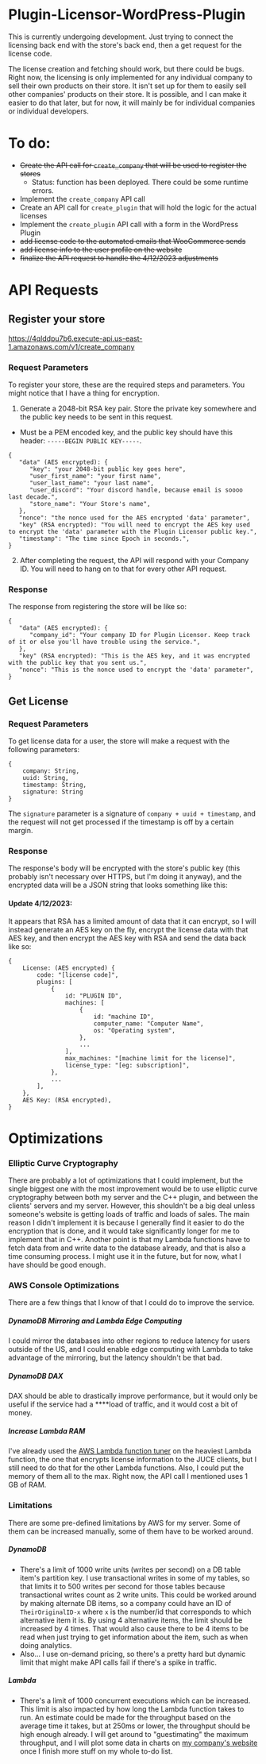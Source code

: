 # Plugin-Licensor-WordPress-Plugin
This is currently undergoing development. Just trying to connect the licensing back end with the store's back end, then a get request for the license code.

The license creation and fetching should work, but there could be bugs. Right now, the licensing is only implemented for any individual company to sell their own products on their store. It isn't set up for them to easily sell other companies' products on their store. It is possible, and I can make it easier to do that later, but for now, it will mainly be for individual companies or individual developers.

# To do:
* ~~Create the API call for `create_company` that will be used to register the stores~~
    * Status: function has been deployed. There could be some runtime errors.
* Implement the `create_company` API call
* Create an API call for `create_plugin` that will hold the logic for the actual licenses
* Implement the `create_plugin` API call with a form in the WordPress Plugin
* ~~add license code to the automated emails that WooCommerce sends~~
* ~~add license info to the user profile on the website~~
* ~~finalize the API request to handle the 4/12/2023 adjustments~~


# API Requests

## Register your store
https://4qlddpu7b6.execute-api.us-east-1.amazonaws.com/v1/create_company
### Request Parameters

To register your store, these are the required steps and parameters. You might notice that I have a thing for encryption.

1. Generate a 2048-bit RSA key pair. Store the private key somewhere and the public key needs to be sent in this request.
* Must be a PEM encoded key, and the public key should have this header: `-----BEGIN PUBLIC KEY-----`.
```
{
   "data" (AES encrypted): {
      "key": "your 2048-bit public key goes here",
      "user_first_name": "your first name",
      "user_last_name": "your last name",
      "user_discord": "Your discord handle, because email is soooo last decade.",
      "store_name": "Your Store's name",
   },
   "nonce": "the nonce used for the AES encrypted 'data' parameter",
   "key" (RSA encrypted): "You will need to encrypt the AES key used to encrypt the 'data' parameter with the Plugin Licensor public key.",
   "timestamp": "The time since Epoch in seconds.",
}
```

2. After completing the request, the API will respond with your Company ID. You will need to hang on to that for every other API request.
### Response

The response from registering the store will be like so:

```
{
   "data" (AES encrypted): {
      "company_id": "Your company ID for Plugin Licensor. Keep track of it or else you'll have trouble using the service.",
   },
   "key" (RSA encrypted): "This is the AES key, and it was encrypted with the public key that you sent us.",
   "nonce": "This is the nonce used to encrypt the 'data' parameter",
}
```

## Get License

### Request Parameters

To get license data for a user, the store will make a request with the following parameters:
```
{
    company: String,
    uuid: String,
    timestamp: String,
    signature: String
}
```
The `signature` parameter is a signature of `company + uuid + timestamp`, and the request will not get processed if the timestamp is off by a certain margin.

### Response
The response's body will be encrypted with the store's public key (this probably isn't necessary over HTTPS, but I'm doing it anyway), and the encrypted data will be a JSON string that looks something like this:

#### Update 4/12/2023:
It appears that RSA has a limited amount of data that it can encrypt, so I will instead generate an AES key on the fly, encrypt the license data with that AES key, and then encrypt the AES key with RSA and send the data back like so:
```
{
    License: (AES encrypted) {
        code: "[license code]",
        plugins: [
            {
                id: "PLUGIN ID",
                machines: [
                    {
                        id: "machine ID",
                        computer_name: "Computer Name",
                        os: "Operating system",
                    },
                    ...
                ],
                max_machines: "[machine limit for the license]",
                license_type: "[eg: subscription]",
            },
            ...
        ],
    },
    AES Key: (RSA encrypted),
}
```


# Optimizations
### Elliptic Curve Cryptography
There are probably a lot of optimizations that I could implement, but the single biggest one with the most improvement would be to use elliptic curve cryptography between both my server and the C++ plugin, and between the clients' servers and my server. However, this shouldn't be a big deal unless someone's website is getting loads of traffic and loads of sales. The main reason I didn't implement it is because I generally find it easier to do the encryption that is done, and it would take significantly longer for me to implement that in C++. Another point is that my Lambda functions have to fetch data from and write data to the database already, and that is also a time consuming process. I might use it in the future, but for now, what I have should be good enough.

### AWS Console Optimizations
There are a few things that I know of that I could do to improve the service.
##### DynamoDB Mirroring and Lambda Edge Computing
I could mirror the databases into other regions to reduce latency for users outside of the US, and I could enable edge computing with Lambda to take advantage of the mirroring, but the latency shouldn't be that bad.
##### DynamoDB DAX
DAX should be able to drastically improve performance, but it would only be useful if the service had a ****load of traffic, and it would cost a bit of money.
##### Increase Lambda RAM
I've already used the [AWS Lambda function tuner](https://github.com/alexcasalboni/aws-lambda-power-tuning) on the heaviest Lambda function, the one that encrypts license information to the JUCE clients, but I still need to do that for the other Lambda functions. Also, I could put the memory of them all to the max. Right now, the API call I mentioned uses 1 GB of RAM.

### Limitations
There are some pre-defined limitations by AWS for my server. Some of them can be increased manually, some of them have to be worked around.
##### DynamoDB
* There's a limit of 1000 write units (writes per second) on a DB table item's partition key. I use transactional writes in some of my tables, so that limits it to 500 writes per second for those tables because transactional writes count as 2 write units. This could be worked around by making alternate DB items, so a company could have an ID of `TheirOriginalID-x` where `x` is the number/id that corresponds to which alternative item it is. By using 4 alternative items, the limit should be increased by 4 times. That would also cause there to be 4 items to be read when just trying to get information about the item, such as when doing analytics.
* Also... I use on-demand pricing, so there's a pretty hard but dynamic limit that might make API calls fail if there's a spike in traffic.
##### Lambda
* There's a limit of 1000 concurrent executions which can be increased. This limit is also impacted by how long the Lambda function takes to run. An estimate could be made for the throughput based on the average time it takes, but at 250ms or lower, the throughput should be high enough already. I will get around to "guestimating" the maximum throughput, and I will plot some data in charts on [my company's website](https://www.hyperformancesolutions.com/) once I finish more stuff on my whole to-do list.
